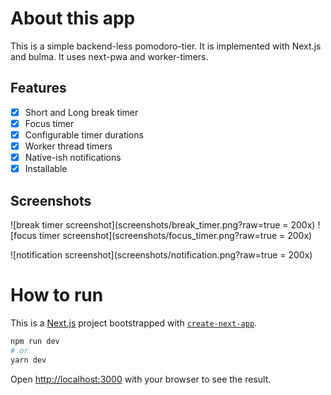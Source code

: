 # About this app

This is a simple backend-less pomodoro-tier. It is implemented with Next.js and bulma. It uses next-pwa and worker-timers.

## Features

- [x] Short and Long break timer
- [x] Focus timer
- [x] Configurable timer durations
- [x] Worker thread timers
- [x] Native-ish notifications
- [x] Installable

## Screenshots

![break timer screenshot](screenshots/break_timer.png?raw=true = 200x)
![focus timer screenshot](screenshots/focus_timer.png?raw=true = 200x)

![notification screenshot](screenshots/notification.png?raw=true = 200x)

# How to run

This is a [Next.js](https://nextjs.org/) project bootstrapped with [`create-next-app`](https://github.com/vercel/next.js/tree/canary/packages/create-next-app).

```bash
npm run dev
# or
yarn dev
```

Open [http://localhost:3000](http://localhost:3000) with your browser to see the result.
